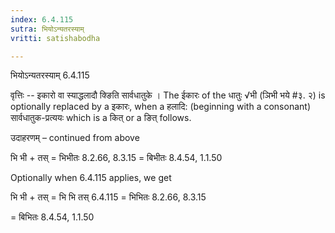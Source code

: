 ```yaml
---
index: 6.4.115
sutra: भियोऽन्यतरस्याम्
vritti: satishabodha

---
```

 भियोऽन्यतरस्याम् 6.4.115 

वृत्तिः -- इकारो वा स्याद्धलादौ क्ङिति सार्वधातुके । The ईकारः of the धातुः √भी (ञिभी भये #३. २) is optionally replaced by a इकारः, when a हलादि: (beginning with a consonant) सार्वधातुक-प्रत्ययः which is a कित् or a ङित् follows. 


उदाहरणम् – continued from above 


भि भी + तस् = भिभीतः 8.2.66, 8.3.15 = बिभीतः 8.4.54, 1.1.50 


Optionally when 6.4.115 applies, we get 

भि भी + तस् = भि भि तस् 6.4.115 = भिभितः 8.2.66, 8.3.15 

= बिभितः 8.4.54, 1.1.50 